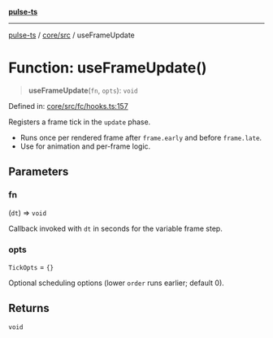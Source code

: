 [**pulse-ts**](../../../README.md)

***

[pulse-ts](../../../README.md) / [core/src](../README.md) / useFrameUpdate

# Function: useFrameUpdate()

> **useFrameUpdate**(`fn`, `opts`): `void`

Defined in: [core/src/fc/hooks.ts:157](https://github.com/jlehett/pulse-ts/blob/95f7e0ab0aafbcd2aad691251c554317b3dfe19c/packages/core/src/fc/hooks.ts#L157)

Registers a frame tick in the `update` phase.

- Runs once per rendered frame after `frame.early` and before `frame.late`.
- Use for animation and per-frame logic.

## Parameters

### fn

(`dt`) => `void`

Callback invoked with `dt` in seconds for the variable frame step.

### opts

`TickOpts` = `{}`

Optional scheduling options (lower `order` runs earlier; default 0).

## Returns

`void`
